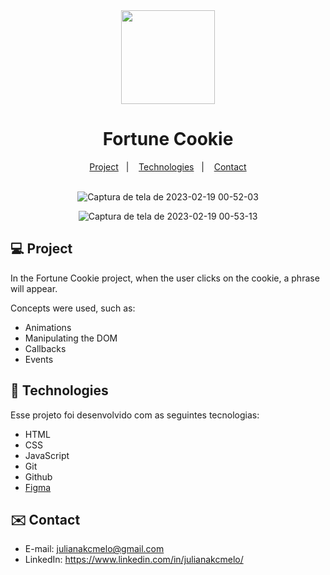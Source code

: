<div align="center">

<img src="https://github.com/julianakcm1/BiscoitoDaSorte/assets/54086293/76b0addf-756f-4ded-8620-87a404d71332" width=150 height=150>
  
# Fortune Cookie

</div>

<p align="center">
  <a href="#-projeto">Project</a>&nbsp;&nbsp;&nbsp;|&nbsp;&nbsp;&nbsp;
  <a href="#-tecnologias">Technologies</a>&nbsp;&nbsp;&nbsp;|&nbsp;&nbsp;&nbsp;
  <a href="#-contato">Contact</a><br><br>
</p>

<div align="center">

![Captura de tela de 2023-02-19 00-52-03](https://user-images.githubusercontent.com/54086293/219917992-174d0eee-f294-4c7e-a027-690030032a88.png)

![Captura de tela de 2023-02-19 00-53-13](https://user-images.githubusercontent.com/54086293/219918269-b044854b-b58b-43e5-a3ca-ba253890ae49.png)

</div>

<div id="-projeto">

## :computer: Project
  
In the Fortune Cookie project, when the user clicks on the cookie, a phrase will appear.

Concepts were used, such as:
- Animations
- Manipulating the DOM
- Callbacks
- Events

</div>

<div id="-tecnologias">
  
## :rocket: Technologies

Esse projeto foi desenvolvido com as seguintes tecnologias:

- HTML  
- CSS
- JavaScript
- Git
- Github
- [Figma](https://www.figma.com/design/M6z8Jnyp6PDyKKfBUxe5W6/Fortune-Cookie?node-id=1%3A2&t=8IGWz2stBdNWHxOk-1)

</div>

<div id="-contato">

## :envelope: Contact

- E-mail: julianakcmelo@gmail.com
- LinkedIn: https://www.linkedin.com/in/julianakcmelo/

</div>
